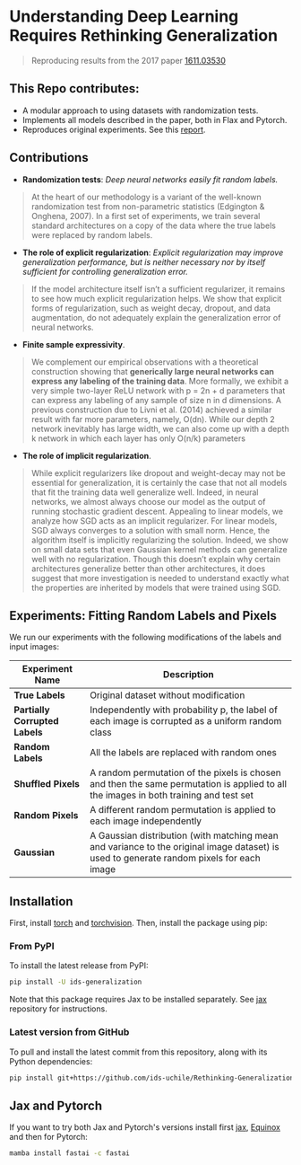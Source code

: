 # Understanding Deep Learning Requires Rethinking Generalization

>Reproducing results from the 2017 paper [1611.03530](https://arxiv.org/abs/1611.03530)

## This Repo contributes:
- A modular approach to using datasets with randomization tests.
- Implements all models described in the paper, both in Flax and Pytorch.
- Reproduces original experiments. See this [report](https://wandb.ai/stepp1/generalization-2/reports/Understanding-Rethinking-Generalization-CIFAR10--Vmlldzo0NTA3Njcz).


## Contributions

* **Randomization tests**: *Deep neural networks easily fit random labels.*
>  At the heart of our methodology is a variant of the well-known randomization test from non-parametric statistics (Edgington & Onghena, 2007). In a first set of experiments, we train several standard architectures on a copy of the data where the true labels were replaced by random labels.

* **The role of explicit regularization**: *Explicit regularization may improve generalization performance, but is neither necessary nor by itself sufficient for controlling generalization error.*
> If the model architecture itself isn’t a sufficient regularizer, it remains to see how much explicit regularization helps. We show that explicit forms of regularization, such as weight decay, dropout, and data augmentation, do not adequately explain the generalization error of neural networks.

* **Finite sample expressivity**. 
> We complement our empirical observations with a theoretical construction showing that **generically large neural networks can express any labeling of the training data**. More formally, we exhibit a very simple two-layer ReLU network with p = 2n + d parameters that can express any labeling of any sample of size n in d dimensions. A previous construction due to Livni et al. (2014) achieved a similar result with far more parameters, namely, O(dn). While our depth 2 network inevitably has large width, we can also come up with a depth k network in which each layer has only O(n/k) parameters

* **The role of implicit regularization**. 
> While explicit regularizers like dropout and weight-decay may not be essential for generalization, it is certainly the case that not all models that fit the training data well generalize well. Indeed, in neural networks, we almost always choose our model as the output of running stochastic gradient descent. Appealing to linear models, we analyze how SGD acts as an implicit regularizer. For linear models, SGD always converges to a solution with small norm. Hence, the algorithm itself is implicitly regularizing the solution. Indeed, we show on small data sets that even Gaussian kernel methods can generalize well with no regularization. Though this doesn’t explain why certain architectures generalize better than other architectures, it does suggest that more investigation is needed to understand exactly what the properties are inherited by models that were trained using SGD.

## Experiments: Fitting Random Labels and Pixels
We run our experiments with the following modifications of the labels and input images:

| Experiment Name | Description |
| --------------- | ----------- |
| **True Labels**                | Original dataset without modification |
| **Partially Corrupted Labels** | Independently with probability p, the label of each image is corrupted as a uniform random class |
| **Random Labels**              | All the labels are replaced with random ones |
| **Shuffled Pixels**            | A random permutation of the pixels is chosen and then the same permutation is applied to all the images in both training and test set |
| **Random Pixels**              | A different random permutation is applied to each image independently |
| **Gaussian**                   | A Gaussian distribution (with matching mean and variance to the original image dataset) is used to generate random pixels for each image |


## Installation

First, install [torch](https://pytorch.org/get-started/locally/) and [torchvision](https://pytorch.org/get-started/locally/). Then, install the package using pip:



### From PyPI

To install the latest release from PyPI:

```bash
pip install -U ids-generalization
```

Note that this package requires Jax to be installed separately. See [jax](https://github.com/google/jax/blob/main/README.md) repository for instructions.

### Latest version from GitHub

To pull and install the latest commit from this repository, along with its Python dependencies:

```bash
pip install git+https://github.com/ids-uchile/Rethinking-Generalization.git
```

## Jax and Pytorch
If you want to try both Jax and Pytorch's versions install first [jax](https://github.com/google/jax), [Equinox](https://github.com/patrick-kidger/equinox) and then for Pytorch:

```bash
mamba install fastai -c fastai
```
